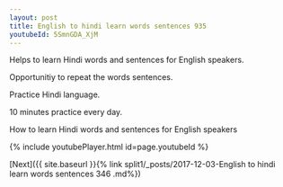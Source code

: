 ```yaml
---
layout: post
title: English to hindi learn words sentences 935 
youtubeId: 5SmnGDA_XjM
---
```

 
 
Helps to learn Hindi words and sentences for English speakers.

Opportunitiy to repeat the words sentences. 

Practice Hindi language. 
 
10 minutes practice every day. 
 
How to learn Hindi words and sentences for English speakers 
 
{% include youtubePlayer.html id=page.youtubeId %}
 
 
[Next]({{ site.baseurl }}{% link  split1/_posts/2017-12-03-English to hindi learn words sentences 346 .md%})
 
